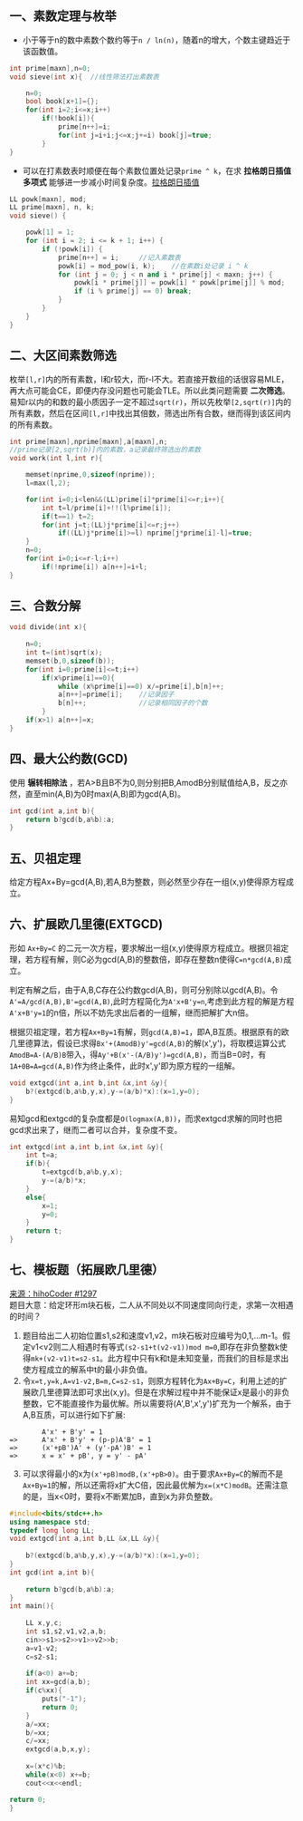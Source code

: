 ## 一、素数定理与枚举
* 小于等于n的数中素数个数约等于`n / ln(n)`，随着n的增大，个数主键趋近于该函数值。
```c++
int prime[maxn],n=0;
void sieve(int x){  //线性筛法打出素数表

    n=0;
    bool book[x+1]={};
    for(int i=2;i<=x;i++)
        if(!book[i]){
            prime[n++]=i;
            for(int j=i+i;j<=x;j+=i) book[j]=true;
        }
}
```

* 可以在打素数表时顺便在每个素数位置处记录`prime ^ k`，在求 **拉格朗日插值多项式**   能够进一步减小时间复杂度。[拉格朗日插值](\拉格朗日插值.md)

```c++
LL powk[maxn], mod;
LL prime[maxn], n, k;
void sieve() {

    powk[1] = 1;
    for (int i = 2; i <= k + 1; i++) {
        if (!powk[i]) {
            prime[n++] = i;     //记入素数表
            powk[i] = mod_pow(i, k);    //在素数i处记录 i ^ k
            for (int j = 0; j < n and i * prime[j] < maxn; j++) {
                powk[i * prime[j]] = powk[i] * powk[prime[j]] % mod;
                if (i % prime[j] == 0) break;
            }
        }
    }
}
```
## 二、大区间素数筛选
枚举`[l,r]`内的所有素数，l和r较大，而r-l不大。若直接开数组的话很容易MLE，再大点可能会CE，即便内存没问题也可能会TLE。所以此类问题需要 **二次筛选**。
易知r以内的和数的最小质因子一定不超过`sqrt(r)`，所以先枚举`[2,sqrt(r)]`内的所有素数，然后在区间`[l,r]`中找出其倍数，筛选出所有合数，继而得到该区间内的所有素数。

```c++
int prime[maxn],nprime[maxn],a[maxn],n;
//prime记录[2,sqrt(b)]内的素数，a记录最终筛选出的素数
void work(int l,int r){

    memset(nprime,0,sizeof(nprime));
    l=max(l,2);

    for(int i=0;i<len&&(LL)prime[i]*prime[i]<=r;i++){
        int t=l/prime[i]+!!(l%prime[i]);
        if(t==1) t=2;
        for(int j=t;(LL)j*prime[i]<=r;j++)
            if((LL)j*prime[i]>=l) nprime[j*prime[i]-l]=true;
    }
    n=0;
    for(int i=0;i<=r-l;i++)
        if(!nprime[i]) a[n++]=i+l;
}
```

## 三、合数分解

```c++
void divide(int x){
    
    n=0;
    int t=(int)sqrt(x);
    memset(b,0,sizeof(b));
    for(int i=0;prime[i]<=t;i++)
        if(x%prime[i]==0){
            while (x%prime[i]==0) x/=prime[i],b[n]++;
            a[n++]=prime[i];    //记录因子
            b[n]++;             //记录相同因子的个数
        }
    if(x>1) a[n++]=x;
}
```

## 四、最大公约数(GCD)
使用 **辗转相除法** ，若A>B且B不为0,则分别把B,AmodB分别赋值给A,B，反之亦然，直至min(A,B)为0时max(A,B)即为gcd(A,B)。

```c++
int gcd(int a,int b){
	return b?gcd(b,a%b):a;
}
```

## 五、贝祖定理
给定方程Ax+By=gcd(A,B),若A,B为整数，则必然至少存在一组(x,y)使得原方程成立。

## 六、扩展欧几里德(EXTGCD)
形如 `Ax+By=C` 的二元一次方程，要求解出一组(x,y)使得原方程成立。根据贝祖定理，若方程有解，则C必为gcd(A,B)的整数倍，即存在整数n使得`C=n*gcd(A,B)`成立。

判定有解之后，由于A,B,C存在公约数gcd(A,B)，则可分别除以gcd(A,B)。令`A'=A/gcd(A,B),B'=gcd(A,B)`,此时方程简化为`A'x+B'y=n`,考虑到此方程的解是方程`A'x+B'y=1`的n倍，所以不妨先求出后者的一组解，继而把解扩大n倍。

根据贝祖定理，若方程`Ax+By=1`有解，则`gcd(A,B)=1`，即A,B互质。根据原有的欧几里德算法，假设已求得`Bx'+(AmodB)y'=gcd(A,B)`的解(x',y')，将取模运算公式`AmodB=A-(A/B)B`带入，得`Ay'+B(x'-(A/B)y')=gcd(A,B)`，而当B=0时，有`1A+0B=A=gcd(A,B)`作为终止条件，此时x',y'即为原方程的一组解。
```c++
void extgcd(int a,int b,int &x,int &y){
	b?(extgcd(b,a%b,y,x),y-=(a/b)*x):(x=1,y=0);
}
```
易知gcd和extgcd的复杂度都是`O(logmax(A,B))`，而求extgcd求解的同时也把gcd求出来了，继而二者可以合并，复杂度不变。
```c++
int extgcd(int a,int b,int &x,int &y){
	int t=a;
	if(b){
		t=extgcd(b,a%b,y,x);
		y-=(a/b)*x;
	}
	else{
		x=1;
		y=0;
	}
	return t;
}
```
## 七、模板题（拓展欧几里德）
<a href="http://hihocoder.com/problemset/problem/1297">来源：hihoCoder #1297</a><br>
题目大意：给定环形m块石板，二人从不同处以不同速度同向行走，求第一次相遇的时间？
1. 题目给出二人初始位置s1,s2和速度v1,v2，m块石板对应编号为0,1,...m-1。假定v1<v2则二人相遇时有等式`(s2-s1+t(v2-v1))mod m=0`,即存在非负整数k使得`mk+(v2-v1)t=s2-s1`。此方程中只有k和t是未知变量，而我们的目标是求出使方程成立的解系中t的最小非负值。
2. 令`x=t,y=k,A=v1-v2,B=m,C=s2-s1`，则原方程转化为`Ax+By=C`，利用上述的扩展欧几里德算法即可求出(x,y)。但是在求解过程中并不能保证x是最小的非负整数，它不能直接作为最优解。所以需要将(A',B',x',y')扩充为一个解系，由于A,B互质，可以进行如下扩展:
```
        A'x' + B'y' = 1
=>      A'x' + B'y' + (p-p)A'B' = 1
=>      (x'+pB')A' + (y'-pA')B' = 1
=>      x = x' + pB', y = y' - pA'
```
3. 可以求得最小的x为`(x'+pB)modB,(x'+pB>0)`。由于要求`Ax+By=C`的解而不是`Ax+By=1`的解，所以还需将x扩大C倍，因此最优解为`x=(x*C)modB`。还需注意的是，当x<0时，要将x不断累加B，直到x为非负整数。

```c++
#include<bits/stdc++.h>
using namespace std;
typedef long long LL;
void extgcd(int a,int b,LL &x,LL &y){
	
	b?(extgcd(b,a%b,y,x),y-=(a/b)*x):(x=1,y=0);
}
int gcd(int a,int b){
	
	return b?gcd(b,a%b):a;
}
int main(){
	
	LL x,y,c;
	int s1,s2,v1,v2,a,b;
	cin>>s1>>s2>>v1>>v2>>b;
	a=v1-v2;
	c=s2-s1;
	
	if(a<0) a+=b;
	int xx=gcd(a,b);
	if(c%xx){
		puts("-1");
		return 0;
	}
	a/=xx;
	b/=xx;
	c/=xx;
	extgcd(a,b,x,y);
	
	x=(x*c)%b;
	while(x<0) x+=b;
	cout<<x<<endl;

return 0;
}
```



